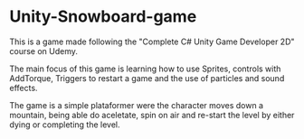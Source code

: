 # Unity-Snowboard-game

This is a game made following the "Complete C# Unity Game Developer 2D" course on Udemy.

The main focus of this game is learning how to use Sprites, controls with AddTorque, Triggers to restart a game and the use of particles and sound effects.

The game is a simple plataformer were the character moves down a mountain, being able do aceletate, spin on air and re-start the level by either dying or completing the level.
